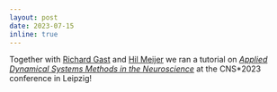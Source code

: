 ```yaml
---
layout: post
date: 2023-07-15 
inline: true
---
```


Together with [Richard Gast](https://www.richardgast.me/) and
[Hil Meijer](https://wwwhome.ewi.utwente.nl/~meijerhge/) we ran a tutorial on
[_Applied Dynamical Systems Methods in the Neuroscience_](https://cns2023.sched.com/event/cbd810bd0ffd6a59869a5f89fbf17b58) 
at the CNS*2023 conference in Leipzig!
